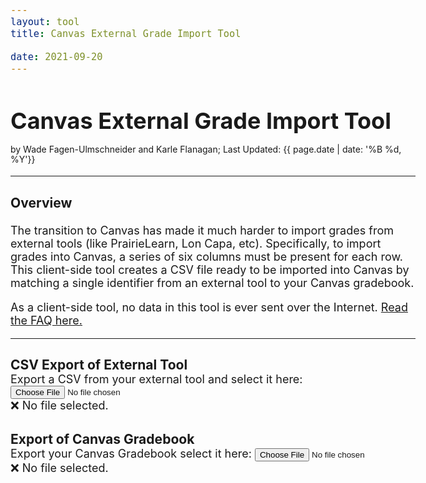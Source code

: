 ```yaml
---
layout: tool
title: Canvas External Grade Import Tool

date: 2021-09-20
---
```

<script src="papaparse-5.3.1.min.js"></script>

<script>
var fr_canvas;
var fr_external;
var csv_canvas = null;
var csv_external = null; 

// https://stackoverflow.com/questions/19327749/javascript-blob-filename-without-link/19328891#19328891
var saveData = (function () {
  var a = document.createElement("a");
  document.body.appendChild(a);
  a.style = "display: none";
  return function (data, fileName) {
      
    var blob = new Blob([data], {type: "octet/stream"}),
        url = window.URL.createObjectURL(blob);
    a.href = url;
    a.download = fileName;
    a.click();
    window.URL.revokeObjectURL(url);
  };
}());

let dUIN = {};
let dNetID = {};
let dEMail = {};
let column_order = [];

downloadCSV = function() {
  onCSVReadComplete();

  let result = [];
  let result_map = {};

  // Find exported fields:
  for (let i = 0; i < csv_external.meta.fields.length; i++) {
    let header = csv_external.meta.fields[i];

    let el = document.getElementById(`col${i}`);
    if (!el || !el.checked) { continue; }

    // Scaling
    let scale = false;
    let scale_orig = NaN, scale_new = NaN;

    el = document.getElementById(`col${i}-canvas`);
    if (el && el.value.length > 0) {
      scale_new = +el.value;

      let el2 = document.getElementById(`col${i}-max`);
      if (el2 && el2.value.length > 0) {
        scale_orig = +el2.value;
      }
    }

    if (!isNaN(scale_orig) && !isNaN(scale_new)) {
      scale = true;
    }


    // Add `header` to the export:
    id_col = external_id_option.field;
    id_match = external_id_option.data;

    dID = null;
    if (id_match == "UIN") {
      dID = dUIN;
    } else if (id_match == "NetID") {
      dID = dNetID;
    } else if (id_match == "email") {
      dID = dEMail;
    }


    // Auto-fill zeros:
    let autofill_option = document.getElementById('autofill-zero');
    if (autofill_option && autofill_option.checked) {
      for (let id in dID) {
        dID[id][header] = 0;
        if (!result_map[id]) {
          result_map[id] = dID[id];
          result.push(dID[id]);
        }
      }
    }


    for (let row of csv_external.data) {
      let val = row[header];

      // Scaling:
      if (scale) {
        val = +val;
        if (isNaN(val)) {
          val = row[header];
        } else {
          val = val * scale_new / scale_orig;
        }
      }

      // Add Data:
      id = row[id_col];
      if (dID[id]) {
        dID[id][header] = val;

        if (!result_map[id]) {
          result_map[id] = dID[id];
          result.push(dID[id]);
        }
      }
    }

    column_order.push(header);
  }

  let csvForCanvas = Papa.unparse(result, {columns: column_order});

  // Download
  saveData(csvForCanvas, "upload-for-canvas.csv");


};

onCSVReadComplete = function() {
  dUIN = {};
  dNetID = {};
  dEMail = {};
  result = [];
  column_order = [];

  if (csv_canvas == null || csv_external == null) {
    document.getElementById("assessment-area").style.display = "none";
    return;
  }


  // Populate from Canvas:
  for (let header of required_canvas_fields) {
    column_order.push(header);
  }

  let canvas_headers = csv_canvas.meta.fields;
  for (let row of csv_canvas.data) {
    if (row.ID == "") { continue; }
    let d = {};
    for (let i = 0; i < required_canvas_fields.length; i++) {
      d[ canvas_headers[i] ] = row[ canvas_headers[i] ];
    }
    dUIN[ d["Integration ID"] ] = d;
    dNetID[ d["SIS Login ID"] ] = d;
    dEMail[ d["SIS Login ID"] + "@illinois.edu" ] = d;
    d["__matched_canvas_record"] = false;
  }

  // Check external file:
  let dID = null;
  let id_match = external_id_option.data;
  if (id_match == "UIN") {
    dID = dUIN;
  } else if (id_match == "NetID") {
    dID = dNetID;
  } else if (id_match == "email") {
    dID = dEMail;
  }

  let id_col = external_id_option.field;
  let warnings = [];
  for (let row of csv_external.data) {
    let id = row[id_col];
    if (!dID[id]) {
      let extraStudentIDs = [];
      for (let key in external_id_options) {
        if (external_id_options[key] == external_id_option) { continue; }
        extraStudentIDs.push( "<b>" + row[external_id_options[key].field] + "</b>" );
      }

      let extraStudentIDs_str = "";
      if (extraStudentIDs.length > 0) {
        extraStudentIDs_str = ` (${extraStudentIDs.join(", ")})`;
      }

      warnings.push(`Unable to find Canvas data for <b>${id}</b>${extraStudentIDs_str} so their scores will not appear in the output. <i>(Is this person enrolled in Canvas?)</i>`);
    } else {
      dID[id]["__matched_canvas_record"] = true;
    }
  }

  if (warnings.length > 0) {
    warnings.unshift(`<i class="waf-canvas-warning"><b>${warnings.length}</b> unique IDs appeared in the external assessment data but not in Canvas data</i>:`);
    warnings.push("");
  }
  

  // Check canvas:
  let warnings2 = [];
  for (let d of result) {
    if (!d["__matched_canvas_record"]) {
      warnings2.push(`Unable to find external assessment data for <b>${d["Student"]}</b> (<b>${d["SIS Login ID"]}</b>, <b>${d["Integration ID"]}</b>) so their scores will not appear in the output. <i>(Is this person enrolled in the external tool?)</i>`);
    } else {
      delete d["__matched_canvas_record"];
    }
  }

  if (warnings2.length > 0) {
    warnings2.unshift(`<i class="waf-canvas-warning"><b>${warnings2.length}</b> unique IDs appeared in the Canvas data but not in external assessment data</i>:`);
  }

  warnings = warnings.concat(warnings2);


  if (warnings.length > 0) {
    document.getElementById("warnings").innerHTML = warnings.join("<br>");
    document.getElementById("warnings").style.display = "block";
  } else {
    document.getElementById("warnings").style.display = "none";
  }

  document.getElementById("assessment-area").style.display = "block";
}

const required_canvas_fields = ["Student", "ID", "SIS User ID", "SIS Login ID", "Integration ID", "Section"];

onload_canvas = function() {
  csv_canvas = Papa.parse(fr_canvas.result, {header: true});

  // Verify canvas file
  let canvas_headers = csv_canvas.meta.fields;

  if (canvas_headers.length < required_canvas_fields.length) {
    document.getElementById("canvasResult").innerHTML = `❌ Not a canvas gradebook export (detected columns: ${canvas_headers.length}).`;
    csv_canvas = null;
    onCSVReadComplete();
    return;
  }

  for (let i = 0; i < required_canvas_fields.length; i++) {
    if (required_canvas_fields[i] != canvas_headers[i]) {
      document.getElementById("canvasResult").innerHTML = `❌ Not a canvas gradebook export (missing column \`${required_canvas_fields[i]}\`).`;
      csv_canvas = null;
      onCSVReadComplete();
      return;
    }
  }

  document.getElementById("canvasResult").innerHTML = `✔️ Found ${csv_canvas.data.length - 1} students.`;

  onCSVReadComplete();
}

var external_id_options = {};
var external_column_options = {};
var external_id_option = null;

onload_external = function() {
  csv_external = Papa.parse(fr_external.result, {header: true});
  let headers = csv_external.meta.fields;

  // Lon Capa Detection:
  if (csv_external.data.length >= 4 && headers.length > 0 && csv_external.data[3][headers[0]] == "username") {
    // Chop the top three lines off the file:
    let s = fr_external.result;
    for (let i = 0; i < 3; i++) {
      s = s.substring(s.indexOf("\n") + 1);
    }
    s = "username" + s;

    // Re-parse it:
    csv_external = Papa.parse(s, {header: true});
    headers = csv_external.meta.fields;
    csv_external.data.shift();
  }

  external_id_options = {};
  external_grade_columns = {};
  for (let header of headers) {
    if (header == "UIN") {
      if (csv_external.data[0][header].length == 9) {
        external_id_options["UIN"] = { "field": header, "data": "UIN" }
      }
    } else if (header == "UID" || header.toLowerCase() == "username" || header.toLowerCase() == "email" || header.toLowerCase() == "netid" || header.toLowerCase() == "user id") {
      if (csv_external.data[0][header].indexOf("@illinois.edu") != -1) {
        external_id_options["email"] = { "field": header, "data": "email" }
      } else if (csv_external.data[0][header].indexOf("@") == -1) {
        external_id_options["NetID"] = { "field": header, "data": "NetID" }
      }
    } else if (header == "Name") {
      external_id_options["name"] = { "field": header, "data": "name" }
    } else if (header != "") {
      external_grade_columns[header] = { "field": header, "max": 0 }
    }
  }

  if (external_id_options["UIN"]) {
    external_id_option = external_id_options["UIN"];
  } else if (external_id_options["email"]) {
    external_id_option = external_id_options["email"];
  } else if (external_id_options["NetID"]) {
    external_id_option = external_id_options["NetID"];
  } else {

    // Check if canvas file:
    let isCanvasFile = false;
    if (headers.length >= required_canvas_fields.length) {
      for (let i = 0; i < required_canvas_fields.length; i++) {
        if (required_canvas_fields[i] != headers[i]) {
          break;
        }
      }
      isCanvasFile = true;
    }

    if (isCanvasFile) {
      document.getElementById("externalResult").innerHTML = `⚠️ This file is a Canvas gradebook export and not an external tool CSV export.  Use this file in the <b>Export of Canvas Gradebook</b>.`;
    } else if (headers.length < 2) {
      document.getElementById("externalResult").innerHTML = `❌ No identification field found and very few columns found -- is this a CSV file?`;
    } else {
      document.getElementById("externalResult").innerHTML = `❌ No identification field found. See <a href="faq.html#my-external-csv-does-not-work">FAQ: &quot;My external CSV does not work&quot;</a> for information on how get me the format so I can add a new CSV format added to this tool.`;
    }


    csv_external = null;
    onCSVReadComplete();
    return;
  }

  if (external_grade_columns.length == 0) {
    document.getElementById("externalResult").innerHTML = `❌ No assessments fields found.`;
    csv_external = null;
    onCSVReadComplete();
    return;
  }

  let html = `<table class="table table-striped waf-canvas-table"><thead><tr><th>Export?</th><th>Assessment</th><th>Scale Value?</th></tr></thead><tbody>`;

  for (let i = 0; i < headers.length; i++) {
    let header = headers[i];
    if (external_grade_columns[header]) {
      let gc = external_grade_columns[header];

      // Calculate max value
      for (let d of csv_external.data) {
        let val = +d[header];
        if (!isNaN(val) && val > gc.max) { gc.max = val; }
      }

      html += `<tr>`;
      html += `<td><input type="checkbox" data-column-index="${i}" id="col${i}"></td>`;
      html += `<td><label for="col${i}">${gc.field}</label></td>`
      html += `<td>
      Scale from #/<input type="text" style="max-width: 50px;" value="${gc.max}" id="col${i}-max"> to #/<input type="text" style="max-width: 50px;" id="col${i}-canvas" onchange="javascript:ensureCheck(${i})"> for Canvas.
      <div class="small"><i>The maximum value found in the column data was ${gc.max}.</i></div>
      </td>`
      html += `</tr>`;
    }
  }

  html += `</tbody></table>`;


  document.getElementById("assignments").innerHTML = html;

  document.getElementById("externalResult").innerHTML = `✔️ Found ${csv_external.data.length - 1} students and using \`${external_id_option.field}\` column for identification.`;
  onCSVReadComplete();

}

ensureCheck = function(i) {
  document.getElementById(`col${i}`).checked = true;
};

canvas = function() {
};

canvasCSV_change = function() {
  let canvasCSV = document.getElementById("canvasCSV");
  if (!canvasCSV || !canvasCSV.files || !canvasCSV.files[0]) {
    document.getElementById("canvasResult").innerHTML = `❌ No file selected.`;
    csv_canvas = null;
    onCSVReadComplete();
    return;
  }

  fr_canvas = new FileReader();
  fr_canvas.onload = onload_canvas;
  fr_canvas.readAsText(canvasCSV.files[0]);
}

externalCSV_change = function() {
  let externalCSV = document.getElementById("externalCSV");
  if (!externalCSV || !externalCSV.files || !externalCSV.files[0]) {
    document.getElementById("canvasResult").innerHTML = `❌ No file selected.`;
    csv_external = null;
    onCSVReadComplete();
    return;
  }

  fr_external = new FileReader();
  fr_external.onload = onload_external;
  fr_external.readAsText(externalCSV.files[0]);
}


</script>


# Canvas External Grade Import Tool
<div style="font-size: 14px; margin-top: -8px; line-height: 16px;">
  by Wade Fagen-Ulmschneider and Karle Flanagan; Last Updated: {{ page.date | date: '%B %d, %Y'}}
</div>

<hr>

### Overview

The transition to Canvas has made it much harder to import grades from external tools (like PrairieLearn, Lon Capa, etc).  Specifically, to import grades into Canvas, a series of six columns must be present for each row.  This client-side tool creates a CSV file ready to be imported into Canvas by matching a single identifier from an external tool to your Canvas gradebook.

As a client-side tool, no data in this tool is ever sent over the Internet.  [Read the FAQ here.](faq.html)



<hr>

<style>
.waf-csv-select label, .waf-csv-select h3 {
  margin-bottom: 0px;
}

.waf-csv-select .form-control {
  line-height: 120%;
}

.waf-canvas-table {
  background-color: white;
  border: solid 1px black;
}

.waf-canvas-table thead, .waf-canvas-table th {
  border-top: solid 1px black !important;
}

body {
  font-size: 18px;
}

.waf-canvas-warning {
  background-color: lightyellow;
}

</style>

<div class="row waf-csv-select">
  <div class="mb-3 col-6">
    <h3><label for="externalCSV" class="form-label">CSV Export of External Tool</label></h3>
    Export a CSV from your external tool and select it here:
    <input class="form-control" onchange="javascript:externalCSV_change()" type="file" id="externalCSV">
    <div class="small ml-1" id="externalResult">❌ No file selected.</div>
  </div>
  <div class="mb-3 col-6">
    <h3><label for="canvasCSV" class="form-label">Export of Canvas Gradebook</label></h3>
    Export your Canvas Gradebook select it here:
    <input class="form-control" onchange="javascript:canvasCSV_change()" type="file" id="canvasCSV">
    <div class="small ml-1" id="canvasResult">❌ No file selected.</div>
  </div>
</div>


<div id="assessment-area" style="display: none;">
<div id="warnings" class="small mt-1" style="padding: 3px; max-height: 200px; overflow: hidden; overflow: auto; border: dashed 1px black; background-color: white;"></div>

<hr>

<h3>Assessment Selection and Scaling</h3>

<div id="assignments"></div>


<h3 class="mb-3">Download CSV for Canvas</h3>

<div>
  <button type="submit" class="btn btn-primary" onclick="javascript:downloadCSV()">Download Canvas-formatted CSV</button>
</div>


<h3>Advanced Options</h3>

<div>
  <input type="checkbox" id="autofill-zero"> <label for="autofill-zero">Auto-fill zeros for all students in the Canvas gradebook who are missing or have no grade on the assessment.</label>
</div>

<div class="margin-bottom: 30px">&nbsp;</div>


</div>
